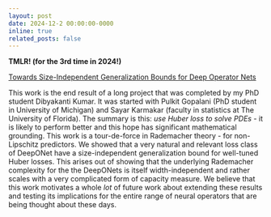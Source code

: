 ```yaml
---
layout: post
date: 2024-12-2 00:00:00-0000
inline: true
related_posts: false
---
```


<b>TMLR! (for the 3rd time in 2024!)</b>

[Towards Size-Independent Generalization Bounds for Deep Operator Nets](https://openreview.net/pdf?id=21kO0u6LN0)

This work is the end result of a long project that was completed by my PhD student Dibyakanti Kumar. It was started with Pulkit Gopalani (PhD student in University of Michigan) and Sayar Karmakar (faculty in statistics at The University of Florida). The summary is this: *use Huber loss to solve PDEs* - it is likely to perform better and this hope has significant mathematical grounding. This work is a tour-de-force in Rademacher theory - for non-Lipschitz predictors. We showed that a very natural and relevant loss class of DeepONet have a size-independent generalization bound for well-tuned Huber losses. This arises out of showing that the underlying Rademacher complexity for the the DeepONets is itself width-independent and rather scales with a very complicated form of capacity measure. We believe that this work motivates a whole *lot* of future work about extending these results and testing its implications for the entire range of neural operators that are being thought about these days. 
